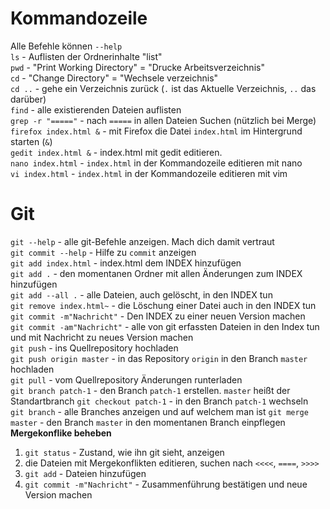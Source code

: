Kommandozeile
=============

Alle Befehle können `--help`  
`ls` - Auflisten der Ordnerinhalte "list"  
`pwd` - "Print Working Directory" = "Drucke Arbeitsverzeichnis"  
`cd` - "Change Directory" = "Wechsele verzeichnis"  
`cd ..` - gehe ein Verzeichnis zurück (`.` ist das Aktuelle Verzeichnis, `..` das darüber)  
`find` - alle existierenden Dateien auflisten  
`grep -r "====="` - nach `=====` in allen Dateien Suchen (nützlich bei Merge)  
`firefox index.html &` - mit Firefox die Datei `index.html` im Hintergrund starten (`&`)  
`gedit index.html &` - index.html mit gedit editieren.  
`nano index.html` - `index.html` in der Kommandozeile editieren mit nano  
`vi index.html` - `index.html` in der Kommandozeile editieren mit vim  

Git
===

`git --help` - alle git-Befehle anzeigen. Mach dich damit vertraut   
`git commit --help` - Hilfe zu `commit` anzeigen  
`git add index.html` - index.html dem INDEX hinzufügen  
`git add .` - den momentanen Ordner mit allen Änderungen zum INDEX hinzufügen  
`git add --all .` - alle Dateien, auch gelöscht, in den INDEX tun  
`git remove index.html~` - die Löschung einer Datei auch in den INDEX tun  
`git commit -m"Nachricht"` - Den INDEX zu einer neuen Version machen  
`git commit -am"Nachricht"` - alle von git erfassten Dateien in den Index tun und mit   Nachricht zu neues Version machen  
`git push` - ins Quellrepository hochladen  
`git push origin master` - in das Repository `origin` in den Branch `master` hochladen    
`git pull` - vom Quellrepository Änderungen runterladen  
`git branch patch-1` - den Branch `patch-1` erstellen. `master` heißt der Standartbranch
`git checkout patch-1` - in den Branch `patch-1` wechseln  
`git branch` - alle Branches anzeigen und auf welchem man ist
`git merge master` - den Branch `master` in den momentanen Branch einpflegen  
**Mergekonflike beheben**  
1. `git status` - Zustand, wie ihn git sieht, anzeigen  
2. die Dateien mit Mergekonflikten editieren, suchen nach `<<<<`, `====`, `>>>>`  
3. `git add` - Dateien hinzufügen  
4. `git commit -m"Nachricht"` - Zusammenführung bestätigen und neue Version machen    
